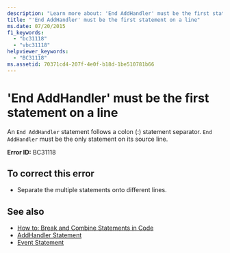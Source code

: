 ```yaml
---
description: "Learn more about: 'End AddHandler' must be the first statement on a line"
title: "'End AddHandler' must be the first statement on a line"
ms.date: 07/20/2015
f1_keywords: 
  - "bc31118"
  - "vbc31118"
helpviewer_keywords: 
  - "BC31118"
ms.assetid: 70371cd4-207f-4e0f-b18d-1be510781b66
---
```

# 'End AddHandler' must be the first statement on a line

An `End AddHandler` statement follows a colon (:) statement separator. `End AddHandler` must be the only statement on its source line.  
  
 **Error ID:** BC31118  
  
## To correct this error  
  
- Separate the multiple statements onto different lines.  
  
## See also

- [How to: Break and Combine Statements in Code](../programming-guide/program-structure/how-to-break-and-combine-statements-in-code.md)
- [AddHandler Statement](../language-reference/statements/addhandler-statement.md)
- [Event Statement](../language-reference/statements/event-statement.md)
